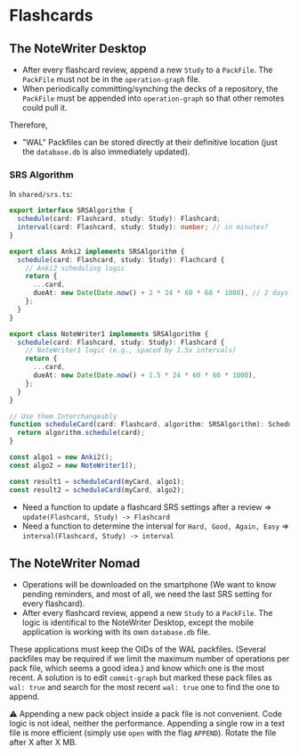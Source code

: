 # Flashcards

## The NoteWriter Desktop

* After every flashcard review, append a new `Study` to a `PackFile`. The `PackFile` must not be in the `operation-graph` file.
* When periodically committing/synching the decks of a repository, the `PackFile` must be appended into `operation-graph` so that other remotes could pull it.

Therefore,

* "WAL" Packfiles can be stored directly at their definitive location (just the `database.db` is also immediately updated).

### SRS Algorithm

In `shared/srs.ts`:

```ts
export interface SRSAlgorithm {
  schedule(card: Flashcard, study: Study): Flashcard;
  interval(card: Flashcard, study: Study): number; // in minutes?
}

export class Anki2 implements SRSAlgorithm {
  schedule(card: Flashcard, study: Study): Flachcard {
    // Anki2 scheduling logic
    return {
      ...card,
      dueAt: new Date(Date.now() + 2 * 24 * 60 * 60 * 1000), // 2 days later
    };
  }
}

export class NoteWriter1 implements SRSAlgorithm {
  schedule(card: Flashcard, study: Study): Flashcard {
    // NoteWriter1 logic (e.g., spaced by 1.5x intervals)
    return {
      ...card,
      dueAt: new Date(Date.now() + 1.5 * 24 * 60 * 60 * 1000),
    };
  }
}

// Use them Interchangeably
function scheduleCard(card: Flashcard, algorithm: SRSAlgorithm): ScheduledCard {
  return algorithm.schedule(card);
}

const algo1 = new Anki2();
const algo2 = new NoteWriter1();

const result1 = scheduleCard(myCard, algo1);
const result2 = scheduleCard(myCard, algo2);
```

* Need a function to update a flashcard SRS settings after a review => `update(Flashcard, Study) -> Flashcard`
* Need a function to determine the interval for `Hard, Good, Again, Easy` => `interval(Flashcard, Study) -> interval`

## The NoteWriter Nomad

* Operations will be downloaded on the smartphone (We want to know pending reminders, and most of all, we need the last SRS setting for every flashcard).
* After every flashcard review, append a new `Study` to a `PackFile`. The logic is identifical to the NoteWriter Desktop, except the mobile application is working with its own `database.db` file.

These applications must keep the OIDs of the WAL packfiles. (Several packfiles may be required if we limit the maximum number of operations per pack file, which seems a good idea.) and know which one is the most recent.
A solution is to edit `commit-graph` but marked these pack files as `wal: true` and search for the most recent `wal: true` one to find the one to append.

⚠️ Appending a new pack object inside a pack file is not convenient. Code logic is not ideal, neither the performance. Appending a single row in a text file is more efficient (simply use `open` with the flag `APPEND`). Rotate the file after X after X MB. 
